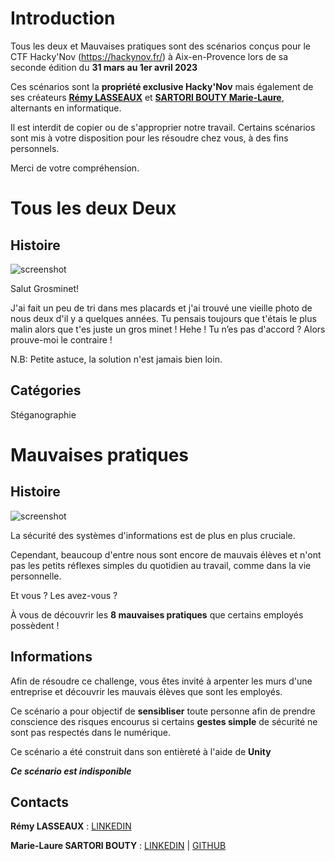 # Introduction

Tous les deux et Mauvaises pratiques sont des scénarios conçus pour le CTF Hacky'Nov (https://hackynov.fr/) à Aix-en-Provence lors de sa seconde édition du **31 mars au 1er avril 2023**

Ces scénarios sont la **propriété exclusive Hacky'Nov** mais également de ses créateurs **[Rémy LASSEAUX](https://www.linkedin.com/in/remy-lasseaux)** et **[SARTORI BOUTY Marie-Laure](https://www.linkedin.com/in/marie-laure-sartori-bouty-39b0611b7/?originalSubdomain=fr)**, alternants en informatique.

Il est interdit de copier ou de s'approprier notre travail. Certains scénarios sont mis à votre disposition pour les résoudre chez vous, à des fins personnels. 

Merci de votre compréhension.

# Tous les deux Deux

## Histoire 

![screenshot](https://github.com/MSARTORIBOUTY/image/blob/master/ann%C3%A9e%202/tous_les_deux_github.png?raw=true) 

Salut Grosminet!

J'ai fait un peu de tri dans mes placards et j'ai trouvé une vieille photo de nous deux d'il y a quelques années.
Tu pensais toujours que t'étais le plus malin alors que t'es juste un gros minet !
Hehe ! Tu n’es pas d'accord ? Alors prouve-moi le contraire !

N.B: Petite astuce, la solution n'est jamais bien loin.

## Catégories

Stéganographie

# Mauvaises pratiques

## Histoire

![screenshot](https://github.com/MSARTORIBOUTY/image/blob/master/ann%C3%A9e%202/mauvaises_pratiques.jpg?raw=true) 

La sécurité des systèmes d'informations est de plus en plus cruciale.

Cependant, beaucoup d'entre nous sont encore de mauvais élèves et n'ont pas les petits réflexes simples du quotidien au travail, comme dans la vie personnelle.

Et vous ? Les avez-vous ?

À vous de découvrir les **8 mauvaises pratiques** que certains employés possèdent !

## Informations

Afin de résoudre ce challenge, vous êtes invité à arpenter les murs d'une entreprise et découvrir les mauvais élèves que sont les employés.

Ce scénario a pour objectif de **sensibliser** toute personne afin de prendre conscience des risques encourus si certains **gestes simple** de sécurité ne sont pas respectés dans le numérique.

Ce scénario a été construit dans son entièreté à l'aide de **Unity** 

***Ce scénario est indisponible***

## Contacts

**Rémy LASSEAUX** : [LINKEDIN](https://www.linkedin.com/in/remy-lasseaux)

**Marie-Laure SARTORI BOUTY** : [LINKEDIN](https://www.linkedin.com/in/marie-laure-sartori-bouty-39b0611b7/?originalSubdomain=fr) | [GITHUB](https://github.com/MSARTORIBOUTY)


